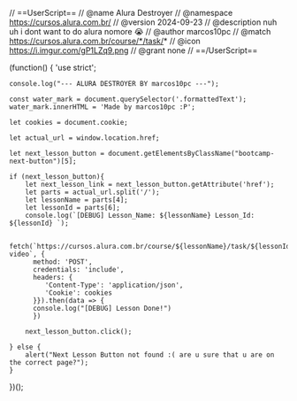 // ==UserScript==
// @name         Alura Destroyer
// @namespace    https://cursos.alura.com.br/
// @version      2024-09-23
// @description  nuh uh i dont want to do alura nomore :sob:
// @author       marcos10pc
// @match        https://cursos.alura.com.br/course/*/task/*
// @icon         https://i.imgur.com/gP1LZq9.png
// @grant        none
// ==/UserScript==

(function() {
    'use strict';

    console.log("--- ALURA DESTROYER BY marcos10pc ---");

    const water_mark = document.querySelector('.formattedText');
    water_mark.innerHTML = 'Made by marcos10pc :P';

    let cookies = document.cookie;

    let actual_url = window.location.href;

    let next_lesson_button = document.getElementsByClassName("bootcamp-next-button")[5];

    if (next_lesson_button){
        let next_lesson_link = next_lesson_button.getAttribute('href');
        let parts = actual_url.split('/');
        let lessonName = parts[4];
        let lessonId = parts[6];
        console.log(`[DEBUG] Lesson_Name: ${lessonName} Lesson_Id: ${lessonId} `);

        fetch(`https://cursos.alura.com.br/course/${lessonName}/task/${lessonId}/mark-video`, {
          method: 'POST',
          credentials: 'include',
          headers: {
             'Content-Type': 'application/json',
             'Cookie': cookies
          }}).then(data => {
          console.log("[DEBUG] Lesson Done!")
          })
        
        next_lesson_button.click();

    } else {
        alert("Next Lesson Button not found :( are u sure that u are on the correct page?");
    }
})();

